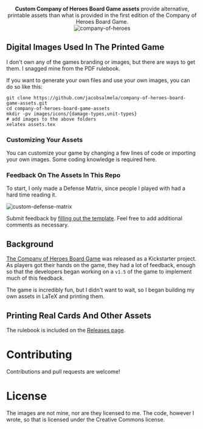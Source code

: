 <p align="center">
  <strong>Custom Company of Heroes Board Game assets</strong> provide alternative, printable assets than what is provided in the first edition of the Company of Heroes Board Game.
  <br>
  <img src="https://user-images.githubusercontent.com/3843505/126884463-a77fa041-d8dc-43cb-8a25-3a0849c1df59.png" alt="company-of-heroes">
</p>

## Digital Images Used In The Printed Game

I don't own any of the games branding or images, but there are ways to get them.  I snagged mine from the PDF rulebook.

If you want to generate your own files and use your own images, you can do so like this:

```
git clone https://github.com/jacobsalmela/company-of-heroes-board-game-assets.git
cd company-of-heroes-board-game-assets
mkdir -pv images/icons/{damage-types,unit-types}
# add images to the above folders
xelatex assets.tex
```

### Customizing Your Assets

You can customize your game by changing a few lines of code or importing your own images.  Some coding knowledge is required here.

### Feedback On The Assets In This Repo

To start, I only made a Defense Matrix, since people I played with had a hard time reading it.

<p><align="center">
<img src="https://user-images.githubusercontent.com/3843505/126884494-18ad6e57-7a6f-4fcc-ad89-9659ba76992d.png" alt="custom-defense-matrix">
</p>

Submit feedback by [filling out the template](https://github.com/jacobsalmela/company-of-heroes-board-game-assets/issues/new?template=feedback.md).  Feel free to add additional comments as necessary.  

## Background

[The Company of Heroes Board Game](https://boardgamegeek.com/boardgame/281515/company-heroes) was released as a Kickstarter project.  As players got their hands on the game, they had a lot of feedback, enough so that the developers began working on a `v1.5` of the game to implement much of this feedback.

The game is incredibly fun, but I didn't want to wait, so I began building my own assets in LaTeX and printing them.

## Printing Real Cards And Other Assets

The rulebook is included on the [Releases page](https://github.com/jacobsalmela/ascii-planets/releases).

# Contributing

Contributions and pull requests are welcome!

# License

The images are not mine, nor are they licensed to me.  The code, however I wrote, so that is licensed under the Creative Commons license.
